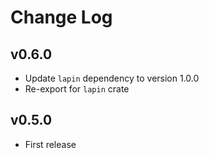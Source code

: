 # Change Log

## v0.6.0

* Update `lapin` dependency to version 1.0.0
* Re-export for `lapin` crate

## v0.5.0

* First release
